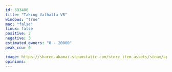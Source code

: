 ```yaml
---
id: 693400
title: "Taking Valhalla VR"
windows: "true"
mac: "false"
linux: false
positive: 2
negative: 3
estimated_owners: "0 - 20000"
peak_ccu: 0

image: https://shared.akamai.steamstatic.com/store_item_assets/steam/apps/693400/header.jpg?t=1574174469
opinions:
---
```

